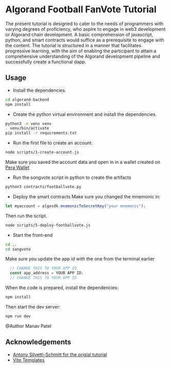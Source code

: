 
# Algorand Football FanVote Tutorial

The present tutorial is designed to cater to the needs of programmers with varying degrees of proficiency, who aspire to engage in web3 development or Algorand chain development. A basic comprehension of javascript, python, and smart contracts would suffice as a prerequisite to engage with the content. The tutorial is structured in a manner that facilitates progressive learning, with the aim of enabling the participant to attain a comprehensive understanding of the Algorand development pipeline and successfully create a functional dapp.



## Usage

- Install the dependencies.
```bash
cd algorand-backend
npm install
```

- Create the python virtual environment and install the dependencies.
```bash
python3 -m venv venv
. venv/bin/activate
pip install -r requirements.txt
```

- Run the first file to create an account.
```bash
node scripts/1-create-account.js
```
Make sure you saved the account data and open in in a wallet created on [Pera Wallet](https://web.perawallet.app/)

- Run the songvote script in python to create the artifacts

```bash
python3 contracts/footballvote.py
```

- Deploy the smart contracts
Make sure you changed the mnemonic in:
```javascript
let myaccount = algosdk.mnemonicToSecretKey("your mnemonic");
```
Then run the script.
```bash
node scripts/5-deploy-footballvote.js
```

- Start the front-end
```bash
cd ..
cd songvote
```

Make sure you update the app id with the one from the terminal earlier
```javascript
  // CHANGE THIS TO YOUR APP ID
  const app_address = YOUR APP ID;
  // CHANGE THIS TO YOUR APP ID
```
When the code is prepared, install the dependencies:
```bash
npm install
```

Then start the dev server:
```bash
npm run dev
```


@Author
Manav Patel






## Acknowledgements

 - [Antony Silvetti-Schmitt for the origial tutorial](https://github.com/Antony-SS?tab=repositories)
 - [Vite Templates](https://vitejs.dev/)
